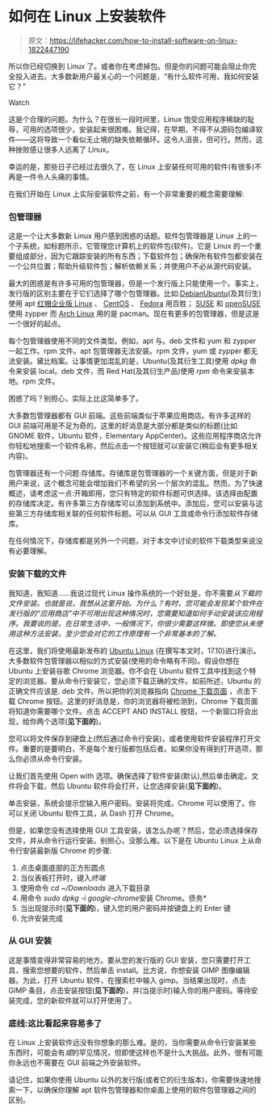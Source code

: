# 如何在 Linux 上安装软件

> 原文：<https://lifehacker.com/how-to-install-software-on-linux-1822447190>

所以你已经切换到 Linux 了。或者你在考虑掉包。但是你的问题可能会阻止你完全投入进去。大多数新用户最关心的一个问题是，“有什么软件可用，我如何安装它？”

Watch

这是个合理的问题。为什么？在很长一段时间里，Linux 饱受应用程序稀缺的耻辱，可用的选项很少，安装起来很困难。我记得，在早期，不得不从源码包编译软件——这将导致一个看似无止境的缺失依赖循环。这令人沮丧，但可行。然而，这种挫败感让很多人远离了 Linux。

幸运的是，那些日子已经过去很久了，在 Linux 上安装任何可用的软件(有很多)不再是一件令人头痛的事情。

在我们开始在 Linux 上实际安装软件之前，有一个非常重要的概念需要理解:

### **包管理器**

这是一个让大多数新 Linux 用户感到困惑的话题。软件包管理器是 Linux 上的一个子系统，如标题所示，它管理您计算机上的软件包(软件)。它是 Linux 的一个重要组成部分，因为它跟踪安装的所有东西；下载软件包；确保所有软件包都安装在一个公共位置；帮助升级软件包；解析依赖关系；并使用户不必从源代码安装。

最大的困惑是有许多可用的包管理器，但是一个发行版上只能使用一个。事实上，发行版的区别主要在于它们选择了哪个包管理器。比如:[Debian](http://www.debian.org)[Ubuntu](http://www.ubuntu.com)(及其衍生)使用 apt [红帽企业版 Linux](https://www.redhat.com) 、 [CentOS](https://www.centos.org/) 、 [Fedora](https://getfedora.org/) 用百胜； [SUSE](http://www.suse.com) 和 [openSUSE](https://www.opensuse.org/) 使用 zypper 而 [Arch Linux](https://www.archlinux.org/) 用的是 pacman。现在有更多的包管理器，但是这是一个很好的起点。

每个包管理器使用不同的文件类型。例如，apt 与。deb 文件和 yum 和 zypper 一起工作。rpm 文件。apt 包管理器无法安装。rpm 文件，yum 或 zypper 都无法安装。黛比档案。让事情更加混乱的是，Ubuntu(及其衍生工具)使用 *dpkg* 命令来安装 local。deb 文件，而 Red Hat(及其衍生产品)使用 *rpm* 命令来安装本地。rpm 文件。

困惑了吗？别担心，实际上比这简单多了。

大多数包管理器都有 GUI 前端。这些前端类似于苹果应用商店。有许多这样的 GUI 前端可用是不足为奇的。这里的好消息是大部分都是类似的标题(比如 GNOME 软件，Ubuntu 软件，Elementary AppCenter)。这些应用程序商店允许你轻松地搜索一个软件名称，然后点击一个按钮就可以安装它(稍后会有更多相关内容)。

包管理器还有一个问题:存储库。存储库是包管理器的一个关键方面，但是对于新用户来说，这个概念可能会增加我们不希望的另一个层次的混乱。然而，为了快速概述，请考虑这一点:开箱即用，您只有特定的软件标题可供选择。该选择由配置的存储库决定。有许多第三方存储库可以添加到系统中。添加后，您可以安装与这些第三方存储库相关联的任何软件标题。可以从 GUI 工具或命令行添加软件存储库。

在任何情况下，存储库都是另外一个问题，对于本文中讨论的软件下载类型来说没有必要理解。

### **安装下载的文件**

我知道，我知道……我说过现代 Linux 操作系统的一个好处是，你不需要*从下载的文件安装。也就是说，我想从这里开始。为什么？有时，您可能会发现某个软件在发行版的“应用商店”中不可用出现这种情况时，您需要知道如何手动安装该应用程序。我要说的是，在日常生活中，一般情况下，你很少需要这样做。即使您从未使用这种方法安装，至少您会对它的工作原理有一个非常基本的了解。*

在这里，我们将使用最新发布的 [Ubuntu Linux](https://www.ubuntu.com/) (在撰写本文时，17.10)进行演示。大多数软件包管理器以相似的方式安装(使用的命令略有不同)。假设你想在 Ubuntu 上安装谷歌 Chrome 浏览器。你不会在 Ubuntu 软件工具中找到这个特定的浏览器。要从命令行安装它，您必须下载正确的文件。如前所述，Ubuntu 的正确文件应该是. deb 文件。所以把你的浏览器指向 [Chrome 下载页面](https://www.google.com/chrome/) ，点击下载 Chrome 按钮。这里的好消息是，你的浏览器将被检测到，Chrome 下载页面将知道你需要哪个文件。点击 ACCEPT AND INSTALL 按钮，一个新窗口将会出现，给你两个选项(**见下面的**)。

您可以将文件保存到硬盘上(然后通过命令行安装)，或者使用软件安装程序打开文件。重要的是要明白，不是每个发行版都包括后者。如果你没有得到打开选项，那么你必须从命令行安装。

让我们首先使用 Open with 选项。确保选择了软件安装(默认),然后单击确定。文件将会下载，然后 Ubuntu 软件将会打开，让您选择安装(**见下面的**)。

单击安装，系统会提示您输入用户密码。安装将完成，Chrome 可以使用了。你可以关闭 Ubuntu 软件工具，从 Dash 打开 Chrome。

但是，如果您没有选择使用 GUI 工具安装，该怎么办呢？然后，您必须选择保存文件，并从命令行运行安装。别担心，没那么难。以下是在 Ubuntu Linux 上从命令行安装最新版 Chrome 的步骤:

1.  点击桌面底部的正方形圆点
2.  当仪表板打开时，键入*终端*
3.  使用命令 *cd ~/Downloads* 进入下载目录
4.  用命令 *sudo dpkg -i google-chrome*安装 Chrome。债务*
5.  当出现提示时(**见下面的**)，键入您的用户密码并按键盘上的 Enter 键
6.  允许安装完成

### **从 GUI 安装**

这是事情变得非常容易的地方。要从您的发行版的 GUI 安装，您只需要打开工具，搜索您想要的软件，然后单击 install。比方说，你想安装 GIMP 图像编辑器。为此，打开 Ubuntu 软件，在搜索栏中输入 gimp。当结果出现时，点击 GIMP 条目，点击安装按钮(**见下面的**)，并(当提示时)输入你的用户密码。等待安装完成，您的新软件就可以打开使用了。

### **底线:这比看起来容易多了**

在 Linux 上安装软件远没有你想象的那么难。是的，当你需要从命令行安装某些东西时，可能会有*或*的罕见情况，但即使这样也不是什么大挑战。此外，很有可能你永远也不需要在 GUI 前端之外安装软件。

请记住，如果你使用 Ubuntu 以外的发行版(或者它的衍生版本)，你需要快速地搜索一下，以确保你理解 apt 软件包管理器和你桌面上使用的软件包管理器之间的区别。
